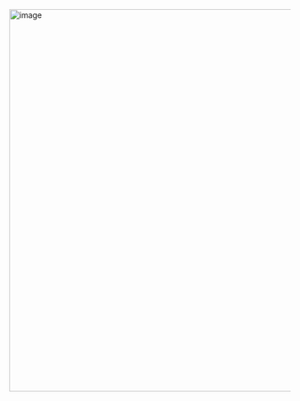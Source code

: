 <img width="1254" height="685" alt="image" src="https://github.com/user-attachments/assets/48bb7a68-83ab-4808-9a62-8095edbfbfa8" />

